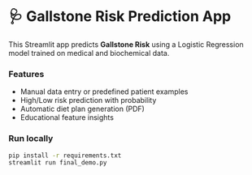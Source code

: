 # 🩺 Gallstone Risk Prediction App

This Streamlit app predicts **Gallstone Risk** using a Logistic Regression model trained on medical and biochemical data.

### Features
- Manual data entry or predefined patient examples
- High/Low risk prediction with probability
- Automatic diet plan generation (PDF)
- Educational feature insights

### Run locally
```bash
pip install -r requirements.txt
streamlit run final_demo.py
